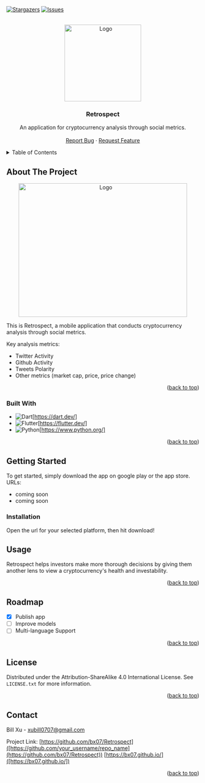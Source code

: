 <!-- Improved compatibility of back to top link: See: https://github.com/othneildrew/Best-README-Template/pull/73 -->
<a name="readme-top"></a>
<!--
*** Thanks for checking out the Best-README-Template. If you have a suggestion
*** that would make this better, please fork the repo and create a pull request
*** or simply open an issue with the tag "enhancement".
*** Don't forget to give the project a star!
*** Thanks again! Now go create something AMAZING! :D
-->



<!-- PROJECT SHIELDS -->
<!--
*** I'm using markdown "reference style" links for readability.
*** Reference links are enclosed in brackets [ ] instead of parentheses ( ).
*** See the bottom of this document for the declaration of the reference variables
*** for contributors-url, forks-url, etc. This is an optional, concise syntax you may use.
*** https://www.markdownguide.org/basic-syntax/#reference-style-links
-->
[![Stargazers][stars-shield]][stars-url]
[![Issues][issues-shield]][issues-url]



<!-- PROJECT LOGO -->
<br />
<div align="center">
  <a href="https://i.postimg.cc/26yTSgvq/Retro-Spect-Trans.png">
    <img src="https://i.postimg.cc/26yTSgvq/Retro-Spect-Trans.png" alt="Logo" width="200" height="200">
  </a>

  <h3 align="center">Retrospect</h3>

  <p align="center">
    An application for cryptocurrency analysis through social metrics. 
    <br />
    <br />
    <a href="https://github.com/bx07/Retrospect/issues">Report Bug</a>
    ·
    <a href="https://github.com/bx07/Retrospect/issues">Request Feature</a>
  </p>
</div>



<!-- TABLE OF CONTENTS -->
<details>
  <summary>Table of Contents</summary>
  <ol>
    <li>
      <a href="#about-the-project">About The Project</a>
      <ul>
        <li><a href="#built-with">Built With</a></li>
      </ul>
    </li>
    <li>
      <a href="#getting-started">Getting Started</a>
      <ul>
        <li><a href="#installation">Installation</a></li>
      </ul>
    </li>
    <li><a href="#usage">Usage</a></li>
    <li><a href="#roadmap">Roadmap</a></li>
    <li><a href="#license">License</a></li>
    <li><a href="#contact">Contact</a></li>
  </ol>
</details>



<!-- ABOUT THE PROJECT -->
## About The Project

<div align="center">
  <a href="https://i.postimg.cc/kGrjYf6B/project-thumb.png">
    <img src="https://i.postimg.cc/kGrjYf6B/project-thumb.png" alt="Logo" width="440" height="348">
  </a>
</div>

This is Retrospect, a mobile application that conducts cryptocurrency analysis through social metrics. 

Key analysis metrics:
* Twitter Activity
* Github Activity
* Tweets Polarity
* Other metrics (market cap, price, price change)

<p align="right">(<a href="#readme-top">back to top</a>)</p>



### Built With

* ![Dart](https://img.shields.io/badge/Dart-0000FF?style=for-the-badge&logo=dart&logoColor=white)[https://dart.dev/]
* ![Flutter](https://img.shields.io/badge/Flutter-0000FF?style=for-the-badge&logo=flutter&logoColor=white)[https://flutter.dev/]
* ![Python](https://img.shields.io/badge/Python-Yellow?style=for-the-badge&logo=python&logoColor=white)[https://www.python.org/]

<p align="right">(<a href="#readme-top">back to top</a>)</p>



<!-- GETTING STARTED -->
## Getting Started

To get started, simply download the app on google play or the app store.
URLs: 
* coming soon
* coming soon


### Installation

Open the url for your selected platform, then hit download! 



<!-- USAGE EXAMPLES -->
## Usage

Retrospect helps investors make more thorough decisions by giving them another lens to view a cryptocurrency's health and investability. 


<p align="right">(<a href="#readme-top">back to top</a>)</p>



<!-- ROADMAP -->
## Roadmap

- [x] Publish app
- [ ] Improve models
- [ ] Multi-language Support

<p align="right">(<a href="#readme-top">back to top</a>)</p>



<!-- LICENSE -->
## License

Distributed under the Attribution-ShareAlike 4.0 International License. See `LICENSE.txt` for more information.

<p align="right">(<a href="#readme-top">back to top</a>)</p>



<!-- CONTACT -->
## Contact

Bill Xu - xubill0707@gmail.com

Project Link: [https://github.com/bx07/Retrospect]([https://github.com/your_username/repo_name](https://github.com/bx07/Retrospect))
[https://bx07.github.io/]([https://bx07.github.io/])

<p align="right">(<a href="#readme-top">back to top</a>)</p>



<!-- MARKDOWN LINKS & IMAGES -->
<!-- https://www.markdownguide.org/basic-syntax/#reference-style-links -->
[contributors-shield]: https://img.shields.io/github/contributors/othneildrew/Best-README-Template.svg?style=for-the-badge
[contributors-url]: https://github.com/othneildrew/Best-README-Template/graphs/contributors
[stars-shield]: https://img.shields.io/github/stars/othneildrew/Best-README-Template.svg?style=for-the-badge
[stars-url]: https://github.com/othneildrew/Best-README-Template/stargazers
[issues-shield]: https://img.shields.io/github/issues/othneildrew/Best-README-Template.svg?style=for-the-badge
[issues-url]: https://github.com/othneildrew/Best-README-Template/issues
[product-screenshot]: images/screenshot.png
